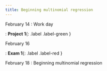 ```yaml
---
title: Beginning multinomial regression
---
```


February 14
: Work day

: **Project 1**{: .label .label-green }

February 16

: **Exam 1**{: .label .label-red }

February 18
: Beginning multinomial regression